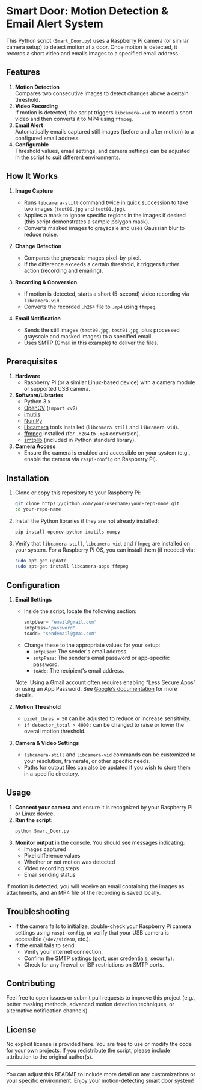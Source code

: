# Smart Door: Motion Detection & Email Alert System

This Python script (`Smart_Door.py`) uses a Raspberry Pi camera (or similar camera setup) to detect motion at a door. Once motion is detected, it records a short video and emails images to a specified email address.

## Features

1. **Motion Detection**  
   Compares two consecutive images to detect changes above a certain threshold.
2. **Video Recording**  
   If motion is detected, the script triggers `libcamera-vid` to record a short video and then converts it to MP4 using `ffmpeg`.
3. **Email Alert**  
   Automatically emails captured still images (before and after motion) to a configured email address.
4. **Configurable**  
   Threshold values, email settings, and camera settings can be adjusted in the script to suit different environments.

## How It Works

1. **Image Capture**  
   - Runs `libcamera-still` command twice in quick succession to take two images (`test00.jpg` and `test01.jpg`).
   - Applies a mask to ignore specific regions in the images if desired (this script demonstrates a sample polygon mask).
   - Converts masked images to grayscale and uses Gaussian blur to reduce noise.

2. **Change Detection**  
   - Compares the grayscale images pixel-by-pixel.
   - If the difference exceeds a certain threshold, it triggers further action (recording and emailing).

3. **Recording & Conversion**  
   - If motion is detected, starts a short (5-second) video recording via `libcamera-vid`.
   - Converts the recorded `.h264` file to `.mp4` using `ffmpeg`.

4. **Email Notification**  
   - Sends the still images (`test00.jpg`, `test01.jpg`, plus processed grayscale and masked images) to a specified email.
   - Uses SMTP (Gmail in this example) to deliver the files.

## Prerequisites

1. **Hardware**  
   - Raspberry Pi (or a similar Linux-based device) with a camera module or supported USB camera.
2. **Software/Libraries**  
   - Python 3.x
   - [OpenCV](https://opencv.org/) (`import cv2`)
   - [imutils](https://github.com/jrosebr1/imutils)
   - [NumPy](https://numpy.org/)
   - [libcamera](https://www.raspberrypi.com/documentation/computers/camera_software.html) tools installed (`libcamera-still` and `libcamera-vid`).
   - [ffmpeg](https://ffmpeg.org/) installed (for `.h264` to `.mp4` conversion).
   - [smtplib](https://docs.python.org/3/library/smtplib.html) (included in Python standard library).
3. **Camera Access**  
   - Ensure the camera is enabled and accessible on your system (e.g., enable the camera via `raspi-config` on Raspberry Pi).

## Installation

1. Clone or copy this repository to your Raspberry Pi:
   ```bash
   git clone https://github.com/your-username/your-repo-name.git
   cd your-repo-name
   ```
2. Install the Python libraries if they are not already installed:
   ```bash
   pip install opencv-python imutils numpy
   ```
3. Verify that `libcamera-still`, `libcamera-vid`, and `ffmpeg` are installed on your system. For a Raspberry Pi OS, you can install them (if needed) via:
   ```bash
   sudo apt-get update
   sudo apt-get install libcamera-apps ffmpeg
   ```

## Configuration

1. **Email Settings**  
   - Inside the script, locate the following section:
     ```python
     smtpUser= "email@gmail.com"
     smtpPass="password"
     toAdd= "sendemail@gmai.com"
     ```
   - Change these to the appropriate values for your setup:
     - `smtpUser`: The sender's email address.
     - `smtpPass`: The sender’s email password or app-specific password.
     - `toAdd`: The recipient's email address.

   Note: Using a Gmail account often requires enabling “Less Secure Apps” or using an App Password. See [Google’s documentation](https://support.google.com/accounts/answer/185833) for more details.

2. **Motion Threshold**  
   - `pixel_thres = 50` can be adjusted to reduce or increase sensitivity.
   - `if detector_total > 4000:` can be changed to raise or lower the overall motion threshold.

3. **Camera & Video Settings**  
   - `libcamera-still` and `libcamera-vid` commands can be customized to your resolution, framerate, or other specific needs.
   - Paths for output files can also be updated if you wish to store them in a specific directory.

## Usage

1. **Connect your camera** and ensure it is recognized by your Raspberry Pi or Linux device.
2. **Run the script**:
   ```bash
   python Smart_Door.py
   ```
3. **Monitor output** in the console. You should see messages indicating:
   - Images captured
   - Pixel difference values
   - Whether or not motion was detected
   - Video recording steps
   - Email sending status

If motion is detected, you will receive an email containing the images as attachments, and an MP4 file of the recording is saved locally.

## Troubleshooting

- If the camera fails to initialize, double-check your Raspberry Pi camera settings using `raspi-config`, or verify that your USB camera is accessible (`/dev/video0`, etc.).
- If the email fails to send:
  - Verify your internet connection.
  - Confirm the SMTP settings (port, user credentials, security).
  - Check for any firewall or ISP restrictions on SMTP ports.

## Contributing

Feel free to open issues or submit pull requests to improve this project (e.g., better masking methods, advanced motion detection techniques, or alternative notification channels).

## License

No explicit license is provided here. You are free to use or modify the code for your own projects. If you redistribute the script, please include attribution to the original author(s).

---

You can adjust this README to include more detail on any customizations or your specific environment. Enjoy your motion-detecting smart door system!